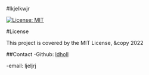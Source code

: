 
#lkjelkwjr

[![License: MIT](https://img.shields.io/badge/License-MIT-yellow.svg)](https://opensource.org/licenses/MIT)
    







    
   





#License 
    
This  project is covered by the MIT License, &copy 2022


##Contact
-Github: [ldholl](https://github.com/ldholl)

-email: ljeljrj
